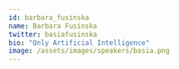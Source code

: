 ```yaml
---
id: barbara_fusinska
name: Barbara Fusinska
twitter: basiafusinska
bio: "Only Artificial Intelligence"
image: /assets/images/speakers/basia.png
---
```

